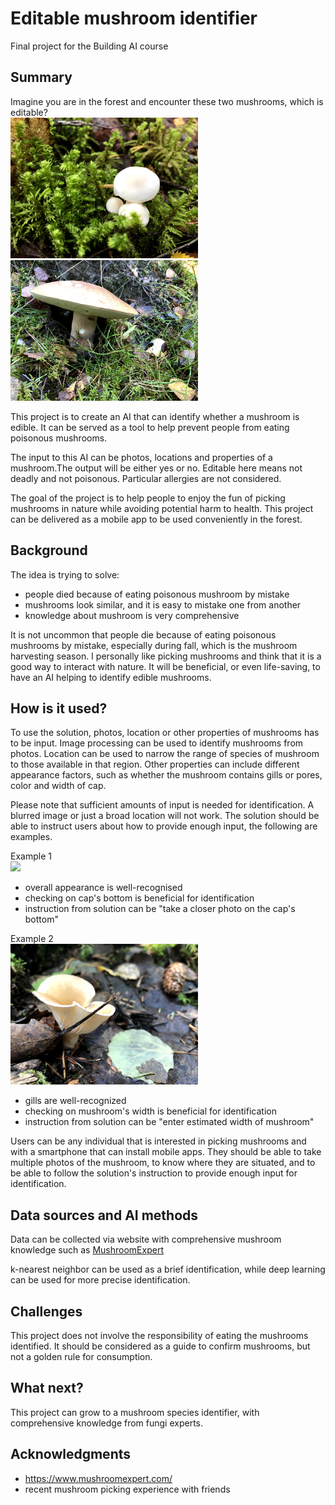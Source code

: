 # Editable mushroom identifier

Final project for the Building AI course

## Summary

Imagine you are in the forest and encounter these two mushrooms, which is editable?
<br />
<img src="https://github.com/annatao/Building-AI/blob/main/IMG_4704.jpg" width="300">
<img src="https://github.com/annatao/Building-AI/blob/main/IMG_4706.JPG" width="300">
<br />

This project is to create an AI that can identify whether a mushroom is edible. It can be served as a tool to help prevent people from eating poisonous mushrooms.  

The input to this AI can be photos, locations and properties of a mushroom.The output will be either yes or no. Editable here means not deadly and not poisonous. Particular allergies are not considered. 

The goal of the project is to help people to enjoy the fun of picking mushrooms in nature while avoiding potential harm to health. This project can be delivered as a mobile app to be used conveniently in the forest.  


## Background

The idea is trying to solve:
* people died because of eating poisonous mushroom by mistake
* mushrooms look similar, and it is easy to mistake one from another
* knowledge about mushroom is very comprehensive

It is not uncommon that people die because of eating poisonous mushrooms by mistake, especially during fall, which is the mushroom harvesting season.
I personally like picking mushrooms and think that it is a good way to interact with nature. It will be beneficial, or even life-saving, to have an AI helping to identify edible mushrooms.


## How is it used?

To use the solution, photos, location or other properties of mushrooms has to be input. Image processing can be used to identify mushrooms from photos. Location can be used to narrow the range of species of mushroom to those available in that region. Other properties can include different appearance factors, such as whether the mushroom contains gills or pores, color and width of cap. 

Please note that sufficient amounts of input is needed for identification. A blurred image or just a broad location will not work. The solution should be able to instruct users about how to provide enough input, the following are examples. 

Example 1
<br />
<img src="https://github.com/annatao/Building-AI/blob/main/IMG_4712(2).jpg" width="300">
<br />
* overall appearance is well-recognised
* checking on cap's bottom is beneficial for identification
* instruction from solution can be "take a closer photo on the cap's bottom"

Example 2
<br />
<img src="https://github.com/annatao/Building-AI/blob/main/IMG_4710.jpg" width="300">
<br />
* gills are well-recognized
* checking on mushroom's width is beneficial for identification
* instruction from solution can be "enter estimated width of mushroom"

Users can be any individual that is interested in picking mushrooms and with a smartphone that can install mobile apps. They should be able to take multiple photos of the mushroom, to know where they are situated, and to be able to follow the solution's instruction to provide enough input for identification.

## Data sources and AI methods

Data can be collected via website with comprehensive mushroom knowledge such as
[MushroomExpert](https://www.mushroomexpert.com/)

k-nearest neighbor can be used as a brief identification, while deep learning can be used for more precise identification.

## Challenges

This project does not involve the responsibility of eating the mushrooms identified. It should be considered as a guide to confirm mushrooms, but not a golden rule for consumption.

## What next?

This project can grow to a mushroom species identifier, with comprehensive knowledge from fungi experts.


## Acknowledgments

* https://www.mushroomexpert.com/
* recent mushroom picking experience with friends
